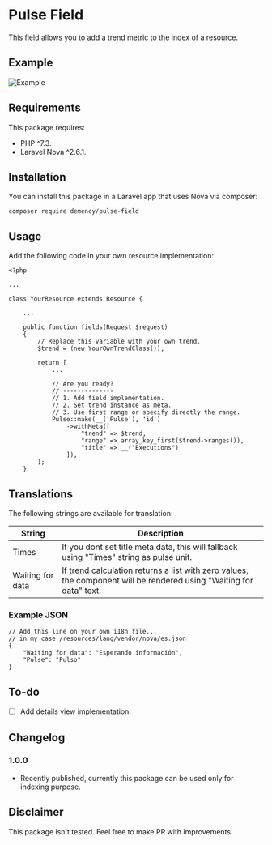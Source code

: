 # Pulse Field

This field allows you to add a trend metric to the index of a resource.

## Example

![Example](https://raw.githubusercontent.com/demency/pulse-field/v1.0.0/example.png)

## Requirements

This package requires:

- PHP ^7.3.
- Laravel Nova ^2.6.1.

##  Installation

You can install this package in a Laravel app that uses Nova via composer:

```
composer require demency/pulse-field
```

## Usage

Add the following code in your own resource implementation:

```
<?php

...

class YourResource extends Resource {

    ...

    public function fields(Request $request)
    {
        // Replace this variable with your own trend.
        $trend = (new YourOwnTrendClass());

        return [
            ...

            // Are you ready?
            // --------------
            // 1. Add field implementation.
            // 2. Set trend instance as meta.
            // 3. Use first range or specify directly the range.
            Pulse::make(__('Pulse'), 'id')
                ->withMeta([
                    "trend" => $trend,
                    "range" => array_key_first($trend->ranges()),
                    "title" => __("Executions")
                ]),
        ];
    }
```

## Translations

The following strings are available for translation:

|String|Description|
|---|---|
|Times|If you dont set title meta data, this will fallback using "Times" string as pulse unit.|
|Waiting for data|If trend calculation returns a list with zero values, the component will be rendered using "Waiting for data" text.|

### Example JSON

```
// Add this line on your own i18n file... 
// in my case /resources/lang/vendor/nova/es.json
{
    "Waiting for data": "Esperando información",
    "Pulse": "Pulso"
}
```

## To-do

- [ ] Add details view implementation.

## Changelog

### 1.0.0

- Recently published, currently this package can be used only for indexing purpose.

## Disclaimer

This package isn't tested. Feel free to make PR with improvements.


